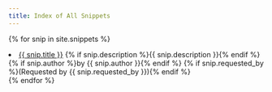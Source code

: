 ```yaml
---
title: Index of All Snippets
---
```


{% for snip in site.snippets %}
  <li class="snippet-index">
    <a href="{{ snip.url | relative_url }}">{{ snip.title }}</a>
    {% if snip.description %}<span class="description">{{ snip.description }}</span>{% endif %}
    {% if snip.author %}<span class="author">by {{ snip.author }}</span>{% endif %}
    {% if snip.requested_by %}<span class="requester">(Requested by {{ snip.requested_by }})</span>{% endif %}
  </li>
{% endfor %}
